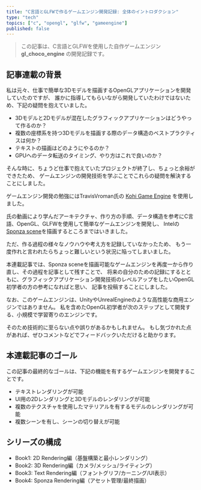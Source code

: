 ```yaml
---
title: "C言語とGLFWで作るゲームエンジン開発記録: 全体のイントロダクション"
type: "tech"
topics: ["c", "opengl", "glfw", "gameengine"]
published: false
---
```


> この記事は、C言語とGLFWを使用した自作ゲームエンジン **gl_choco_engine** の開発記録です。

## 記事連載の背景

私は元々、仕事で簡単な3Dモデルを描画するOpenGLアプリケーションを開発していたのですが、
誰かに指導してもらいながら開発していたわけではないため、下記の疑問を抱えていました。

- 3Dモデルと2Dモデルが混在したグラフィックアプリケーションはどうやって作るのか？
- 複数の座標系を持つ3Dモデルを描画する際のデータ構造のベストプラクティスは何か？
- テキストの描画はどのようにやるのか？
- GPUへのデータ転送のタイミング、やり方はこれで良いのか？

そんな時に、ちょうど仕事で抱えていたプロジェクトが終了し、ちょっと余裕ができたため、
ゲームエンジンの開発技術を学ぶことでこれらの疑問を解決することにしました。

ゲームエンジン開発の勉強にはTravisVroman氏の [Kohi Game Engine](https://www.youtube.com/watch?v=dHPuU-DJoBM&list=PLv8Ddw9K0JPg1BEO-RS-0MYs423cvLVtj) を使用しました。

氏の動画により学んだアーキテクチャ、作り方の手順、データ構造を参考にC言語、OpenGL、GLFWを使用して簡単なゲームエンジンを開発し、
Intelの[Sponza scene](https://www.intel.com/content/www/us/en/developer/topic-technology/graphics-research/samples.html)を描画するところまではいきました。

ただ、作る過程の様々なノウハウや考え方を記録していなかったため、
もう一度作れと言われたらちょっと難しいという状況に陥ってしまいました。

本連載記事では、Sponza sceneを描画可能なゲームエンジンを再度一から作り直し、その過程を記事として残すことで、
将来の自分のための記録にするとともに、グラフィックアプリケーション開発技術のレベルアップをしたいOpenGL初学者の方の参考になればと思い、
記事を投稿することにしました。

なお、このゲームエンジンは、UnityやUnrealEngineのような高性能な商用エンジンではありません。
私を含めたOpenGL初学者が次のステップとして開発する、小規模で学習寄りのエンジンです。

そのため技術的に至らない点や誤りがあるかもしれません。
もし気づかれた点があれば、ぜひコメントなどでフィードバックいただけると助かります。

## 本連載記事のゴール

この記事の最終的なゴールは、下記の機能を有するゲームエンジンを開発することです。

- テキストレンダリングが可能
- UI用の2Dレンダリングと3Dモデルのレンダリングが可能
- 複数のテクスチャを使用したマテリアルを有するモデルのレンダリングが可能
- 複数シーンを有し、シーンの切り替えが可能

## シリーズの構成

- Book1: 2D Rendering編（基盤構築と最小レンダリング）
- Book2: 3D Rendering編（カメラ/メッシュ/ライティング）
- Book3: Text Rendering編（フォントグリフ/カーニング/UI表示）
- Book4: Sponza Rendering編（アセット管理/最終描画）
